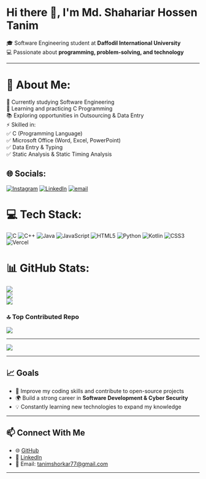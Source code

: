 # Hi there 👋, I'm Md. Shahariar Hossen Tanim  

🎓 Software Engineering student at **Daffodil International University**  
💻 Passionate about **programming, problem-solving, and technology**  

---

# 💫 About Me:
🔭 Currently studying Software Engineering<br>🌱 Learning and practicing C Programming<br>📚 Exploring opportunities in Outsourcing & Data Entry<br>⚡ Skilled in:<br>✅ C (Programming Language)<br>✅ Microsoft Office (Word, Excel, PowerPoint)<br>✅ Data Entry & Typing<br>✅ Static Analysis & Static Timing Analysis


## 🌐 Socials:
[![Instagram](https://img.shields.io/badge/Instagram-%23E4405F.svg?logo=Instagram&logoColor=white)](https://instagram.com/tc_t.a.n.i.m) [![LinkedIn](https://img.shields.io/badge/LinkedIn-%230077B5.svg?logo=linkedin&logoColor=white)](https://linkedin.com/in/tctanim77) [![email](https://img.shields.io/badge/Email-D14836?logo=gmail&logoColor=white)](mailto:tanimshorkar77@gmail.com) 

# 💻 Tech Stack:
![C](https://img.shields.io/badge/c-%2300599C.svg?style=for-the-badge&logo=c&logoColor=white) ![C++](https://img.shields.io/badge/c++-%2300599C.svg?style=for-the-badge&logo=c%2B%2B&logoColor=white) ![Java](https://img.shields.io/badge/java-%23ED8B00.svg?style=for-the-badge&logo=openjdk&logoColor=white) ![JavaScript](https://img.shields.io/badge/javascript-%23323330.svg?style=for-the-badge&logo=javascript&logoColor=%23F7DF1E) ![HTML5](https://img.shields.io/badge/html5-%23E34F26.svg?style=for-the-badge&logo=html5&logoColor=white) ![Python](https://img.shields.io/badge/python-3670A0?style=for-the-badge&logo=python&logoColor=ffdd54) ![Kotlin](https://img.shields.io/badge/kotlin-%237F52FF.svg?style=for-the-badge&logo=kotlin&logoColor=white) ![CSS3](https://img.shields.io/badge/css3-%231572B6.svg?style=for-the-badge&logo=css3&logoColor=white) ![Vercel](https://img.shields.io/badge/vercel-%23000000.svg?style=for-the-badge&logo=vercel&logoColor=white)
# 📊 GitHub Stats:
![](https://github-readme-stats.vercel.app/api?username=tctanim&theme=monokai&hide_border=false&include_all_commits=false&count_private=false)<br/>
![](https://nirzak-streak-stats.vercel.app/?user=tctanim&theme=monokai&hide_border=false)<br/>
![](https://github-readme-stats.vercel.app/api/top-langs/?username=tctanim&theme=monokai&hide_border=false&include_all_commits=false&count_private=false&layout=compact)

### 🔝 Top Contributed Repo
![](https://github-contributor-stats.vercel.app/api?username=tctanim&limit=5&theme=dark&combine_all_yearly_contributions=true)

---
[![](https://visitcount.itsvg.in/api?id=tctanim&icon=0&color=0)](https://visitcount.itsvg.in)

<!-- Proudly created with GPRM ( https://gprm.itsvg.in ) -->
---

## 📈 Goals  
- 🚀 Improve my coding skills and contribute to open-source projects  
- 🌍 Build a strong career in **Software Development & Cyber Security**  
- 💡 Constantly learning new technologies to expand my knowledge  

---

## 📫 Connect With Me  
- 🌐 [GitHub](https://github.com/tctanim)
- 💼 [LinkedIn](https://www.linkedin.com/in/tctanim77/)
- 📧 Email: [tanimshorkar77@gmail.com](mailto:tanimshorkar77@gmail.com)    

--- 
